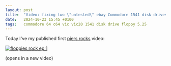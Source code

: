 ```yaml
---
layout: post
title:  "Video: fixing two \"untested\" ebay Commodore 1541 disk drives (floppies rock ep 1)"
date:   2024-10-23 15:45 +0100
tags:   commodore 64 c64 vic vic20 1541 disk drive floppy 5.25
---
```


Today I've my published first [piers rocks](https://youtube.com/@piers_rocks) video:

[![floppies rock ep 1](https://img.youtube.com/vi/2PtCqtm1c_k/0.jpg)](https://www.youtube.com/watch?v=2PtCqtm1c_k)

(opens in a new video)